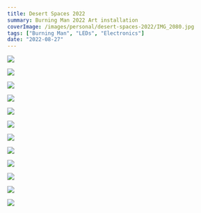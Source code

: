 ```yaml
---
title: Desert Spaces 2022
summary: Burning Man 2022 Art installation
coverImage: /images/personal/desert-spaces-2022/IMG_2080.jpg
tags: ["Burning Man", "LEDs", "Electronics"]
date: "2022-08-27"
---
```


![](/images/personal/desert-spaces-2022/IMG_1605.jpg)

![](/images/personal/desert-spaces-2022/IMG_1628.jpg)

![](/images/personal/desert-spaces-2022/IMG_2068.jpg)

![](/images/personal/desert-spaces-2022/IMG_2070.jpg)

![](/images/personal/desert-spaces-2022/IMG_2073.jpg)

![](/images/personal/desert-spaces-2022/IMG_2165.jpg)

![](/images/personal/desert-spaces-2022/IMG_2167.jpg)

![](/images/personal/desert-spaces-2022/P8270015.jpg)

![](/images/personal/desert-spaces-2022/P8270061.jpg)

![](/images/personal/desert-spaces-2022/P8270076.jpg)

![](/images/personal/desert-spaces-2022/P8270082.jpg)

![](/images/personal/desert-spaces-2022/P8270107.jpg)
